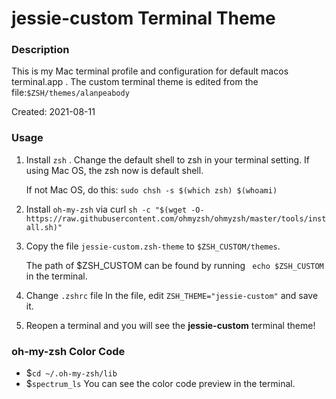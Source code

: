 jessie-custom Terminal Theme
==================

### Description

This is my Mac terminal profile and configuration for default macos terminal.app .
The custom terminal theme is edited from the file:`$ZSH/themes/alanpeabody`

Created: 2021-08-11

### Usage
1. Install `zsh` . Change the default shell to zsh in your terminal setting. 
   If using Mac OS, the zsh now is default shell.

   If not Mac OS, do this:
    `sudo chsh -s $(which zsh) $(whoami)`
2. Install `oh-my-zsh` via curl
    `sh -c "$(wget -O- https://raw.githubusercontent.com/ohmyzsh/ohmyzsh/master/tools/install.sh)"`
3. Copy the file `jessie-custom.zsh-theme` to `$ZSH_CUSTOM/themes`.
    
    The path of $ZSH_CUSTOM can be found by running ` echo $ZSH_CUSTOM` in the terminal.
3. Change `.zshrc` file
    In the file, edit `ZSH_THEME="jessie-custom"` and save it.
4. Reopen a terminal and you will see the **jessie-custom** terminal theme!

### oh-my-zsh Color Code
* $`cd ~/.oh-my-zsh/lib`
* $`spectrum_ls`
You can see the color code preview in the terminal.

